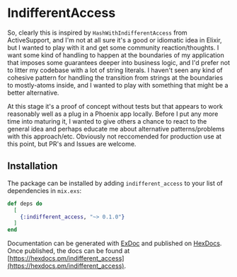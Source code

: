# IndifferentAccess

So, clearly this is inspired by `HashWithIndifferentAccess` from ActiveSupport, and I'm not at all sure it's a good or idiomatic idea in Elixir, but I wanted to play with it and get some community reaction/thoughts.  I want some kind of handling to happen at the boundaries of my application that imposes some guarantees deeper into business logic, and I'd prefer not to litter my codebase with a lot of string literals.  I haven't seen any kind of cohesive pattern for handling the transition from strings at the boundaries to mostly-atoms inside, and I wanted to play with something that might be a better alternative.


At this stage it's a proof of concept without tests but that appears to work reasonably well as a plug in a Phoenix app locally.  Before I put any more time into maturing it, I wanted to give others a chance to react to the general idea and perhaps educate me about alternative patterns/problems with this approach/etc.  Obviously not reccomended for production use at this point, but PR's and Issues are welcome. 

## Installation

The package can be installed by adding `indifferent_access` to your list of dependencies in `mix.exs`:

```elixir
def deps do
  [
    {:indifferent_access, "~> 0.1.0"}
  ]
end
```

Documentation can be generated with [ExDoc](https://github.com/elixir-lang/ex_doc)
and published on [HexDocs](https://hexdocs.pm). Once published, the docs can
be found at [https://hexdocs.pm/indifferent_access](https://hexdocs.pm/indifferent_access).


